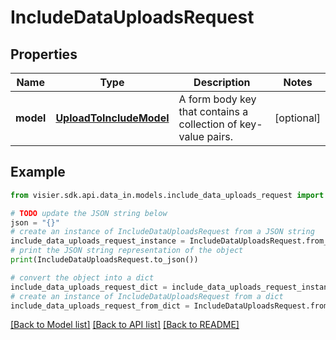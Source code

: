 # IncludeDataUploadsRequest


## Properties

Name | Type | Description | Notes
------------ | ------------- | ------------- | -------------
**model** | [**UploadToIncludeModel**](UploadToIncludeModel.md) | A form body key that contains a collection of key-value pairs. | [optional] 

## Example

```python
from visier.sdk.api.data_in.models.include_data_uploads_request import IncludeDataUploadsRequest

# TODO update the JSON string below
json = "{}"
# create an instance of IncludeDataUploadsRequest from a JSON string
include_data_uploads_request_instance = IncludeDataUploadsRequest.from_json(json)
# print the JSON string representation of the object
print(IncludeDataUploadsRequest.to_json())

# convert the object into a dict
include_data_uploads_request_dict = include_data_uploads_request_instance.to_dict()
# create an instance of IncludeDataUploadsRequest from a dict
include_data_uploads_request_from_dict = IncludeDataUploadsRequest.from_dict(include_data_uploads_request_dict)
```
[[Back to Model list]](../README.md#documentation-for-models) [[Back to API list]](../README.md#documentation-for-api-endpoints) [[Back to README]](../README.md)


